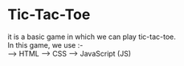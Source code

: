 # Tic-Tac-Toe
it is a basic game in which we can play tic-tac-toe. <br>
In this game, we use :- <br>
--> HTML
--> CSS
--> JavaScript (JS)
